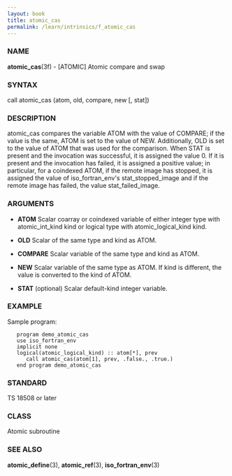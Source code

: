 ```yaml
---
layout: book
title: atomic_cas
permalink: /learn/intrinsics/f_atomic_cas
---
```

### NAME

**atomic\_cas**(3f) - \[ATOMIC\] Atomic compare and
swap

### SYNTAX

call atomic\_cas (atom, old, compare, new \[, stat\])

### DESCRIPTION

atomic\_cas compares the variable ATOM with the value of COMPARE; if the
value is the same, ATOM is set to the value of NEW. Additionally, OLD is
set to the value of ATOM that was used for the comparison. When STAT is
present and the invocation was successful, it is assigned the value 0.
If it is present and the invocation has failed, it is assigned a
positive value; in particular, for a coindexed ATOM, if the remote image
has stopped, it is assigned the value of iso\_fortran\_env's
stat\_stopped\_image and if the remote image has failed, the value
stat\_failed\_image.

### ARGUMENTS

  - **ATOM**
    Scalar coarray or coindexed variable of either integer type with
    atomic\_int\_kind kind or logical type with atomic\_logical\_kind
    kind.

  - **OLD**
    Scalar of the same type and kind as ATOM.

  - **COMPARE**
    Scalar variable of the same type and kind as ATOM.

  - **NEW**
    Scalar variable of the same type as ATOM. If kind is different, the
    value is converted to the kind of ATOM.

  - **STAT**
    (optional) Scalar default-kind integer variable.

### EXAMPLE

Sample program:

```
   program demo_atomic_cas
   use iso_fortran_env
   implicit none
   logical(atomic_logical_kind) :: atom[*], prev
      call atomic_cas(atom[1], prev, .false., .true.)
   end program demo_atomic_cas
```

### STANDARD

TS 18508 or later

### CLASS

Atomic subroutine

### SEE ALSO

**atomic\_define**(3), **atomic\_ref**(3), **iso\_fortran\_env**(3)

